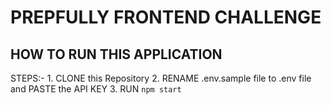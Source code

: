 # PREPFULLY FRONTEND CHALLENGE

## HOW TO RUN THIS APPLICATION

STEPS:- 1. CLONE this Repository
        2. RENAME .env.sample file to .env file and PASTE the API KEY 
        3. RUN `npm start`


